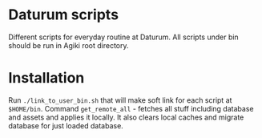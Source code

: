 # Daturum scripts
Different scripts for everyday routine at Daturum.
All scripts under bin should be run in Agiki root directory.

# Installation
Run `./link_to_user_bin.sh` that will make soft link for each script at `$HOME/bin`.
Command `get_remote_all` - fetches all stuff including database and assets and applies it locally.
It also clears local caches and migrate database for just loaded database.

